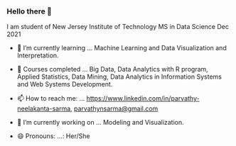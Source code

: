 ### Hello there 👋

I am student of New Jersey Institute of Technology
MS in Data Science               Dec 2021

- 🌱 I’m currently learning ... Machine Learning and Data Visualization and Interpretation.

- 🌱  Courses completed     ... Big Data, Data Analytics with R program, Applied Statistics, Data Mining, Data Analytics in Information Systems and Web Systems Development.


- 📫 How to reach me: ...        https://www.linkedin.com/in/parvathy-neelakanta-sarma, 
                                  parvathynsarma@gmail.com

- 🔭 I’m currently working on ... Modeling and Visualization.

- 😄 Pronouns: ...: Her/She


